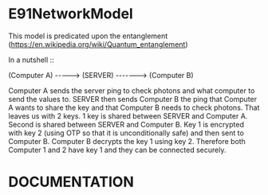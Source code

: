 # E91NetworkModel

  This model is predicated upon the entanglement (https://en.wikipedia.org/wiki/Quantum_entanglement)
  
  In a nutshell ::
  
  (Computer A) -----> (SERVER) -------> (Computer B)
  
  Computer A sends the server ping to check photons and what computer to send the values to. SERVER then sends Computer B the ping that Computer A wants to share the key and that Computer B needs to check photons. That leaves us with 2 keys. 1 key is shared between SERVER and Computer A. Second is shared between SERVER and Computer B. Key 1 is encrypted with key 2 (using OTP so that it is unconditionally safe) and then sent to Computer B. Computer B decrypts the key 1 using key 2. Therefore both Computer 1 and 2 have key 1 and they can be connected securely.


# DOCUMENTATION
